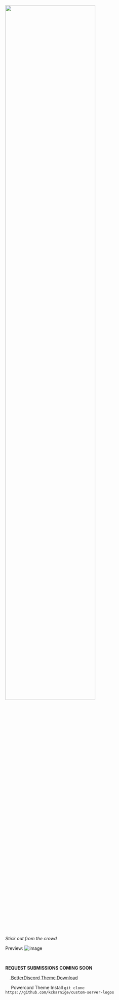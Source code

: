 <a href="https://github.com/kckarnige/custom-server-logos">
<img src="https://raw.githubusercontent.com/kckarnige/custom-server-logos/master/banner.png" height="75%" width="75%">
</a><br>

*Stick out from the crowd*

Preview:
![image](https://user-images.githubusercontent.com/32397453/116439038-1254d700-a81d-11eb-9631-4b906e034887.png)


<br>

**REQUEST SUBMISSIONS COMING SOON**


[<img src="https://kckarnige.github.io/res/bd_icon.svg" height="14px" width="14px"> BetterDiscord Theme Download](https://betterdiscord.net/ghdl/?url=https://raw.githubusercontent.com/kckarnige/custom-server-logos/master/csl.theme.css)

<img src="https://kckarnige.github.io/res/powercord.svg" height="14px" width="14px"> Powercord Theme Install ```git clone https://github.com/kckarnige/custom-server-logos```
